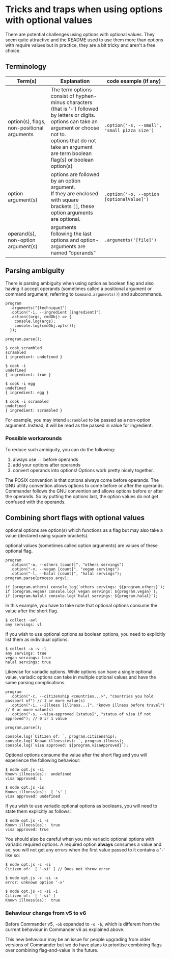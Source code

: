# Tricks and traps when using options with optional values

There are potential challenges using options with optional values. They seem quite attractive and the README used to use them more than options with require values but in practice, they are a bit tricky and aren't a free choice.

## Terminology

| Term(s)                                    | Explanation                                                                                                                                                                                                                                          | code example (if any)                        |
| ------------------------------------------ | ---------------------------------------------------------------------------------------------------------------------------------------------------------------------------------------------------------------------------------------------------- | -------------------------------------------- |
| option(s), flags, non-positional arguments | The term options consist of hyphen-minus characters <br />(that is ‘-’) followed by letters or digits. <br /> options can take an argument or choose not to. <br/>options that do not take an argument are term boolean flag(s) or boolean option(s) | `.option('-s, --small', 'small pizza size')` |
| option argument(s)                         | options are followed by an option argument. <br /> If they are enclosed with square brackets `[]`, these option arguments are optional.                                                                                                              | `.option('-o, --option [optionalValue]')`    |
| operand(s), non-option argument(s)         | arguments following the last options and option-arguments are named “operands”                                                                                                                                                                       | `.arguments('[file]')`                       |

## Parsing ambiguity

There is parsing ambiguity when using option as boolean flag and also having it accept operands (sometimes called a positional argument or command argument, referring to `Command.arguments()`) and subcommands.

```
program
  .arguments("[technique]")
  .option("-i, --ingredient [ingredient]")
  .action((args, cmdObj) => {
    console.log(args);
    console.log(cmdObj.opts());
  });

program.parse();
```

```
$ cook scrambled
scrambled
{ ingredient: undefined }

$ cook -i
undefined
{ ingredient: true }

$ cook -i egg
undefined
{ ingredient: egg }

$ cook -i scrambled
undefined
{ ingredient: scrambled }
```

For example, you may intend `scrambled` to be passed as a non-option argument. Instead, it will be read as the passed in value for ingredient.

### Possible workarounds

To reduce such ambiguity, you can do the following:

1. always use `--` before operands
2. add your options after operands
3. convert operands into options! Options work pretty nicely together.

The POSIX convention is that options always come before operands. The GNU utility convention allows options to come before or after the operands. Commander follows the GNU convention and allows options before or after the operands. So by putting the options last, the option values do not get confused with the operands.

## Combining short flags with optional values

optional options are option(s) which functions as a flag but may also take a value (declared using square brackets).

optional values (sometimes called option arguments) are values of these optional flag.

```
program
  .option("-o, --others [count]", "others servings")
  .option("-v, --vegan [count]", "vegan servings")
  .option("-l, --halal [count]", "halal servings");
program.parse(process.argv);

if (program.others) console.log(`others servings: ${program.others}`);
if (program.vegan) console.log(`vegan servings: ${program.vegan}`);
if (program.halal) console.log(`halal servings: ${program.halal}`);

```

In this example, you have to take note that optional options consume the value after the short flag.

```
$ collect -avl
any servings: vl
```

If you wish to use optional options as boolean options, you need to explicitly list them as individual options.

```
$ collect -a -v -l
any servings: true
vegan servings: true
halal servings: true
```

Likewise for variadic options. While options can have a single optional value, variadic options can take in multiple optional values and have the same parsing complications.

```
program
  .option("-c, --citizenship <countries...>", "countries you hold passport of") // 1 or more value(s)
  .option("-i, --illness [illness...]", "known illness before travel") // 0 or more value(s)
  .option("-s, --visa-approved [status]", "status of visa if not approved"); // 0 ir 1 value

program.parse();

console.log(`Citizen of: `, program.citizenship);
console.log(`Known illness(es): `, program.illness);
console.log(`visa approved: ${program.visaApproved}`);
```

Optional options consume the value after the short flag and you will experience the following behaviour:

```
$ node opt.js -si
Known illness(es):  undefined
visa approved: i

$ node opt.js -is
Known illness(es):  [ 's' ]
visa approved: undefined
```

If you wish to use variadic optional options as booleans, you will need to state them explicitly as follows:

```
$ node opt.js -i -s
Known illness(es):  true
visa approved: true
```

You should also be careful when you mix variadic optional options with variadic required options. A required option **always** consumes a value and so, you will not get any errors when the first value passed to it contains a '-' like so:

```
$ node opt.js -c -si
Citizen of:  [ '-si' ] // Does not throw error
```

```
$ node opt.js -c -si -x
error: unknown option '-x'

$ node opt.js -c -si -i
Citizen of:  [ '-si' ]
Known illness(es):  true
```

### Behaviour change from v5 to v6

Before Commander v5, `-ob` expanded to `-o -b`, which is different from the current behaviour in Commander v6 as explained above.

This new behaviour may be an issue for people upgrading from older versions of Commander but we do have plans to prioritise combining flags over combining flag-and-value in the future.
